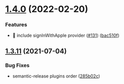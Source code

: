 # [1.4.0](https://github.com/armand1m/react-with-firebase-auth/compare/v1.3.11...v1.4.0) (2022-02-20)


### Features

* 🎸 include signInWithApple provider ([#131](https://github.com/armand1m/react-with-firebase-auth/issues/131)) ([bac510f](https://github.com/armand1m/react-with-firebase-auth/commit/bac510f6f2cac58aabb1b85f7e73a5355b9185a2))

## [1.3.11](https://github.com/armand1m/react-with-firebase-auth/compare/v1.3.10...v1.3.11) (2021-07-04)


### Bug Fixes

* semantic-release plugins order ([285b02c](https://github.com/armand1m/react-with-firebase-auth/commit/285b02ce4702fade5ad377d69e07067bde9edd1b))
